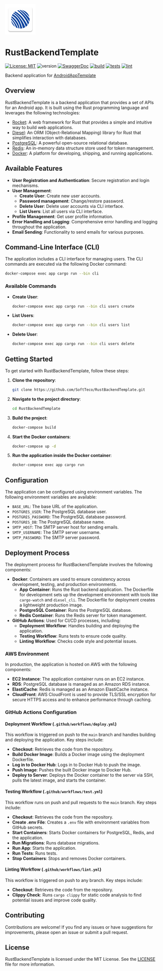 <img src="doc/logo.png" alt="icon" width="100"/>

# RustBackendTemplate

[![License: MIT](https://img.shields.io/badge/license-MIT-yellow)](https://opensource.org/licenses/MIT)
![version](https://img.shields.io/badge/dynamic/toml?url=https://raw.githubusercontent.com/SoftTeco/RustBackendTemplate/main/Cargo.toml&query=$.package.version&label=version&color=green)
[![SwaggerDoc](https://img.shields.io/badge/SwaggerDoc-brightgreen)](https://d1bdrzgyyyb9eu.cloudfront.net/swagger-ui/index.html)
[![build](https://github.com/SoftTeco/RustBackendTemplate/actions/workflows/deploy.yml/badge.svg)](https://github.com/SoftTeco/RustBackendTemplate/actions/workflows/deploy.yml)
[![tests](https://github.com/SoftTeco/RustBackendTemplate/actions/workflows/test.yml/badge.svg)](https://github.com/SoftTeco/RustBackendTemplate/actions/workflows/test.yml)
[![lint](https://github.com/SoftTeco/RustBackendTemplate/actions/workflows/lint.yml/badge.svg)](https://github.com/SoftTeco/RustBackendTemplate/actions/workflows/lint.yml)

Backend application for [AndroidAppTemplate](https://github.com/SoftTeco/AndroidAppTemplate)

## Overview

RustBackendTemplate is a backend application that provides a set of APIs for an Android app. It is built using the Rust programming language and leverages the following technologies:

- [Rocket](https://rocket.rs/): A web framework for Rust that provides a simple and intuitive way to build web applications.
- [Diesel](https://diesel.rs/): An ORM (Object-Relational Mapping) library for Rust that simplifies interaction with databases.
- [PostgreSQL](https://www.postgresql.org/): A powerful open-source relational database.
- [Redis](https://redis.io/): An in-memory data structure store used for token management.
- [Docker](https://www.docker.com/): A platform for developing, shipping, and running applications.

## Available Features

- **User Registration and Authentication**: Secure registration and login mechanisms.
- **User Management**:
  - **Create User**: Create new user accounts.
  - **Password management**: Change/restore password.
  - **Delete User**: Delete user accounts via CLI interface.
  - **List Users**: List all users via CLI interface.
- **Profile Management**: Get user profile information.
- **Error Handling and Logging**: Comprehensive error handling and logging throughout the application.
- **Email Sending**: Functionality to send emails for various purposes.

## Command-Line Interface (CLI)

The application includes a CLI interface for managing users. The CLI commands are executed via the following Docker command:

```sh
docker-compose exec app cargo run --bin cli
```

### Available Commands

- **Create User**: 
  ```sh
  docker-compose exec app cargo run --bin cli users create
  ```
- **List Users**: 
  ```sh
  docker-compose exec app cargo run --bin cli users list
  ```
- **Delete User**: 
  ```sh
  docker-compose exec app cargo run --bin cli users delete
  ```

## Getting Started

To get started with RustBackendTemplate, follow these steps:

1. **Clone the repository**:
   ```sh
   git clone https://github.com/SoftTeco/RustBackendTemplate.git
   ```
2. **Navigate to the project directory**:
   ```sh
   cd RustBackendTemplate
   ```
3. **Build the project**:
   ```sh
   docker-compose build
   ```
4. **Start the Docker containers**:
   ```sh
   docker-compose up -d
   ```
5. **Run the application inside the Docker container**:
   ```sh
   docker-compose exec app cargo run
   ```

## Configuration

The application can be configured using environment variables. The following environment variables are available:

- `BASE_URL`: The base URL of the application.
- `POSTGRES_USER`: The PostgreSQL database user.
- `POSTGRES_PASSWORD`: The PostgreSQL database password.
- `POSTGRES_DB`: The PostgreSQL database name.
- `SMTP_HOST`: The SMTP server host for sending emails.
- `SMTP_USERNAME`: The SMTP server username.
- `SMTP_PASSWORD`: The SMTP server password.

## Deployment Process

The deployment process for RustBackendTemplate involves the following components:

- **Docker**: Containers are used to ensure consistency across development, testing, and production environments.
  - **App Container**: Runs the Rust backend application. The Dockerfile for development sets up the development environment with tools like `cargo-watch` and `diesel_cli`. The Dockerfile for deployment creates a lightweight production image.
  - **PostgreSQL Container**: Runs the PostgreSQL database.
  - **Redis Container**: Runs the Redis server for token management.
- **GitHub Actions**: Used for CI/CD processes, including:
  - **Deployment Workflow**: Handles building and deploying the application.
  - **Testing Workflow**: Runs tests to ensure code quality.
  - **Linting Workflow**: Checks code style and potential issues.

### AWS Environment

In production, the application is hosted on AWS with the following components:

- **EC2 Instance**: The application container runs on an EC2 instance.
- **RDS**: PostgreSQL database is managed as an Amazon RDS instance.
- **ElastiCache**: Redis is managed as an Amazon ElastiCache instance.
- **CloudFront**: AWS CloudFront is used to provide TLS/SSL encryption for secure HTTPS access and to enhance performance through caching.

### GitHub Actions Configuration

#### Deployment Workflow (`.github/workflows/deploy.yml`)

This workflow is triggered on push to the `main` branch and handles building and deploying the application. Key steps include:

- **Checkout**: Retrieves the code from the repository.
- **Build Docker Image**: Builds a Docker image using the deployment Dockerfile.
- **Log in to Docker Hub**: Logs in to Docker Hub to push the image.
- **Push Image**: Pushes the built Docker image to Docker Hub.
- **Deploy to Server**: Deploys the Docker container to the server via SSH, pulls the latest image, and starts the container.

#### Testing Workflow (`.github/workflows/test.yml`)

This workflow runs on push and pull requests to the `main` branch. Key steps include:

- **Checkout**: Retrieves the code from the repository.
- **Create .env File**: Creates a `.env` file with environment variables from GitHub secrets.
- **Start Containers**: Starts Docker containers for PostgreSQL, Redis, and the application.
- **Run Migrations**: Runs database migrations.
- **Run App**: Starts the application.
- **Run Tests**: Runs tests.
- **Stop Containers**: Stops and removes Docker containers.

#### Linting Workflow (`.github/workflows/lint.yml`)

This workflow is triggered on push to any branch. Key steps include:

- **Checkout**: Retrieves the code from the repository.
- **Clippy Check**: Runs `cargo clippy` for static code analysis to find potential issues and improve code quality.

## Contributing

Contributions are welcome! If you find any issues or have suggestions for improvements, please open an issue or submit a pull request.

## License

RustBackendTemplate is licensed under the MIT License. See the [LICENSE](LICENSE) file for more information.